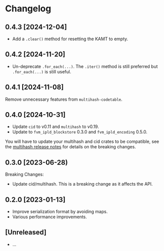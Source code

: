 # Changelog

## 0.4.3 [2024-12-04]

- Add a `.clear()` method for resetting the KAMT to empty.

## 0.4.2 [2024-11-20]

- Un-deprecate `.for_each(...)`. The `.iter()` method is still preferred but `.for_each(...)` is still useful.

## 0.4.1 [2024-11-08]

Remove unnecessary features from `multihash-codetable`.

## 0.4.0 [2024-10-31]

- Update `cid` to v0.11 and `multihash` to v0.19.
- Update to `fvm_ipld_blockstore` 0.3.0 and `fvm_ipld_encoding` 0.5.0.

You will have to update your multihash and cid crates to be compatible, see the [multihash release notes](https://github.com/multiformats/rust-multihash/blob/master/CHANGELOG.md#-2023-06-06) for details on the breaking changes.

## 0.3.0 [2023-06-28)

Breaking Changes:

- Update cid/multihash. This is a breaking change as it affects the API.

## 0.2.0 [2023-01-13]

- Improve serialization format by avoiding maps.
- Various performance improvements.

## [Unreleased]

- ...

